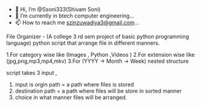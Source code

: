 - 👋 Hi, I’m @Ssoni333(Shivam Soni)
- 🌱 I’m currently  in btech computer engineering...
- 📫 How to reach me szinzuwadiya3@gmail.com...

File Organizer - (A college 3 rd sem project of basic python programming language)
python script that arrange file in different manners.

1.For category wise like (Images , Python ,Videos )
2.For extension wise like (jpg,png,mp3,mp4,mkv)
3.For (YYYY -> Month -> Week) nested structure 

script takes 3 input ,
1. input is orgin path = a path where files is stored
2. destination path = a path where files will be store in sorted manner
3. choice in what manner files will be arranged.


<!---
Ssoni333/Ssoni333 is a ✨ special ✨ repository because its `README.md` (this file) appears on your GitHub profile.
You can click the Preview link to take a look at your changes.
--->
